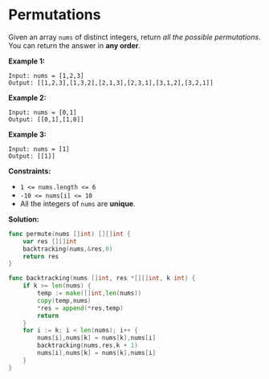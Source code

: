 # Permutations

Given an array  `nums`  of distinct integers, return  _all the possible permutations_. You can return the answer in  **any order**.

**Example 1:**

	Input: nums = [1,2,3]
	Output: [[1,2,3],[1,3,2],[2,1,3],[2,3,1],[3,1,2],[3,2,1]]

**Example 2:**

	Input: nums = [0,1]
	Output: [[0,1],[1,0]]

**Example 3:**

	Input: nums = [1]
	Output: [[1]]

**Constraints:**

-   `1 <= nums.length <= 6`
-   `-10 <= nums[i] <= 10`
-   All the integers of  `nums`  are  **unique**.

**Solution:**

```go
func permute(nums []int) [][]int {
    var res [][]int
    backtracking(nums,&res,0)
    return res
}

func backtracking(nums []int, res *[][]int, k int) {
    if k >= len(nums) {
        temp := make([]int,len(nums))
        copy(temp,nums)
        *res = append(*res,temp)
        return
    }
    for i := k; i < len(nums); i++ {
        nums[i],nums[k] = nums[k],nums[i]
        backtracking(nums,res,k + 1)
        nums[i],nums[k] = nums[k],nums[i]
    }
}
```